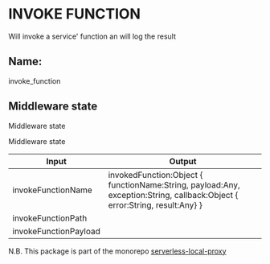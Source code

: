 # INVOKE FUNCTION

Will invoke a service' function an will log the result

## Name:
invoke_function

## Middleware state

Middleware state

Middleware state

| Input | Output |
| --- | --- |
| invokeFunctionName | invokedFunction:Object { functionName:String, payload:Any, exception:String, callback:Object { error:String, result:Any}  } |
| invokeFunctionPath |  |
| invokeFunctionPayload |  |

N.B. 
This package is part of the monorepo [serverless-local-proxy](https://github.com/serverless-local-proxy/serverless-local-proxy)
